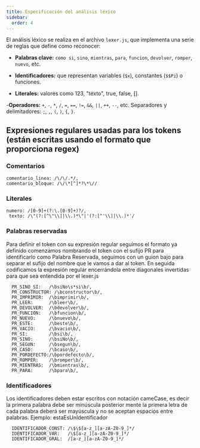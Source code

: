 ```yaml
---
title: Especificación del análisis léxico 
sidebar:
  order: 4
---
```



El análisis léxico se realiza en el archivo `lexer.js`, que implementa una serie de reglas que define como reconocer:

- **Palabras clave:** `como si`, `sino`, `mientras`, `para`, `funcion`, `devolver`, `romper`, `nuevo`, etc.

- **Identificadores:** que representan variables (`$x`), constantes (`$$Pi`) o funciones.

- **Literales:** valores como 123, "texto", true, false, [].

-**Operadores:** `+`, `-`, `*`, `/`, `=`, `==`, `!=`, `&&`, `||`, `++`, `--`, etc.
Separadores y delimitadores: `;`, `,`, `(`, `)`, `{`, `}`.

## Expresiones regulares usadas para los tokens (están escritas usando el formato que proporciona regex)

### Comentarios

```regex
comentario_linea: /\/\/.*/,
comentario_bloque: /\/\*[^]*?\*\//
```

### Literales

```regex
numero: /[0-9]+(?:\.[0-9]+)?/,
 texto: /\"(?:[^\"\\]|\\.)*\"|'(?:[^'\\]|\\.)*'/
```

### Palabras reservadas

Para definir el token con su expresión regular seguimos el formato ya definido comenzamos nombrando el token con el sufijo PR para identificarlo como Palabra Reservada, seguimos con un guion bajo para separar el sufijo del nombre que le vamos a dar al token. En seguida codificamos la expresión regular encerrándola entre diagonales invertidas para que sea entendida por el lexer.js

```regex
  PR_SINO_SI:   /\bsiNo\s*si\b/,     
  PR_CONSTRUCTOR: /\bconstructor\b/, 
  PR_IMPRIMIR:  /\bimprimir\b/,
  PR_LEER:      /\bleer\b/,         
  PR_DEVOLVER:  /\bdevolver\b/,
  PR_FUNCION:   /\bfuncion\b/,
  PR_NUEVO:     /\bnuevo\b/,
  PR_ESTE:      /\beste\b/,        
  PR_VACIO:     /\bvacio\b/,         
  PR_SI:        /\bsi\b/,
  PR_SINO:      /\bsiNo\b/,
  PR_SEGUN:     /\bsegun\b/,
  PR_CASO:      /\bcaso\b/,
  PR_PORDEFECTO:/\bpordefecto\b/,
  PR_ROMPER:    /\bromper\b/,
  PR_MIENTRAS:  /\bmientras\b/,
  PR_PARA:      /\bpara\b/,
```

### Identificadores

Los identificadores deben estar escritos con notación cameCase, es decir la primera palabra debe ser minúscula posterior mente la primera letra de cada palabra deberá ser mayúscula y no se aceptan espacios entre palabras. Ejemplo: estaEsUnIdentificador

```regex
  IDENTIFICADOR_CONST: /\$\$[a-z_][a-zA-Z0-9_]*/     
  IDENTIFICADOR_VAR:   /\$[a-z_][a-zA-Z0-9_]*/
  IDENTIFICADOR_GRAL:  /[a-z_][a-zA-Z0-9_]*/
```
